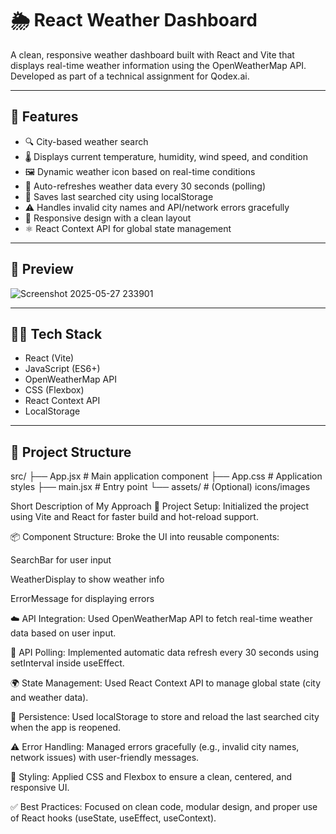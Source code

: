 # 🌦️ React Weather Dashboard

A clean, responsive weather dashboard built with React and Vite that displays real-time weather information using the OpenWeatherMap API. Developed as part of a technical assignment for Qodex.ai.

---

## 🚀 Features

- 🔍 City-based weather search
- 🌡️ Displays current temperature, humidity, wind speed, and condition
- 🖼️ Dynamic weather icon based on real-time conditions
- 🔁 Auto-refreshes weather data every 30 seconds (polling)
- 💾 Saves last searched city using localStorage
- ⚠️ Handles invalid city names and API/network errors gracefully
- 📱 Responsive design with a clean layout
- ⚛️ React Context API for global state management

---

## 📸 Preview
![Screenshot 2025-05-27 233901](https://github.com/user-attachments/assets/bd325dbd-a728-416d-9efd-5981b57c939a)



---

## 🧑‍💻 Tech Stack

- React (Vite)
- JavaScript (ES6+)
- OpenWeatherMap API
- CSS (Flexbox)
- React Context API
- LocalStorage

---

## 📁 Project Structure
src/
├── App.jsx # Main application component
├── App.css # Application styles
├── main.jsx # Entry point
└── assets/ # (Optional) icons/images


Short Description of My Approach 
🔧 Project Setup: Initialized the project using Vite and React for faster build and hot-reload support.

📦 Component Structure: Broke the UI into reusable components:

SearchBar for user input

WeatherDisplay to show weather info

ErrorMessage for displaying errors

☁️ API Integration: Used OpenWeatherMap API to fetch real-time weather data based on user input.

🔁 API Polling: Implemented automatic data refresh every 30 seconds using setInterval inside useEffect.

🌍 State Management: Used React Context API to manage global state (city and weather data).

💾 Persistence: Used localStorage to store and reload the last searched city when the app is reopened.

⚠️ Error Handling: Managed errors gracefully (e.g., invalid city names, network issues) with user-friendly messages.

🎨 Styling: Applied CSS and Flexbox to ensure a clean, centered, and responsive UI.

✅ Best Practices: Focused on clean code, modular design, and proper use of React hooks (useState, useEffect, useContext).
